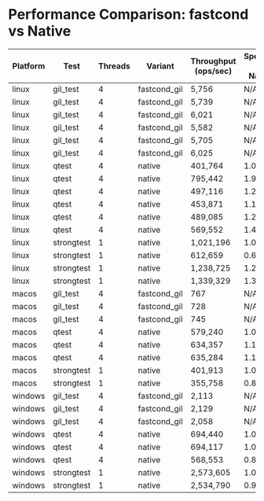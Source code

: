 # Performance Comparison: fastcond vs Native

| Platform | Test | Threads | Variant | Throughput (ops/sec) | Speedup vs Native |
|----------|------|---------|---------|---------------------|-------------------|
| linux | gil_test | 4 | fastcond_gil | 5,756 | N/A |
| linux | gil_test | 4 | fastcond_gil | 5,739 | N/A |
| linux | gil_test | 4 | fastcond_gil | 6,021 | N/A |
| linux | gil_test | 4 | fastcond_gil | 5,582 | N/A |
| linux | gil_test | 4 | fastcond_gil | 5,705 | N/A |
| linux | gil_test | 4 | fastcond_gil | 6,025 | N/A |
| linux | qtest | 4 | native | 401,764 | 1.00x |
| linux | qtest | 4 | native | 795,442 | 1.98x |
| linux | qtest | 4 | native | 497,116 | 1.24x |
| linux | qtest | 4 | native | 453,871 | 1.13x |
| linux | qtest | 4 | native | 489,085 | 1.22x |
| linux | qtest | 4 | native | 569,552 | 1.42x |
| linux | strongtest | 1 | native | 1,021,196 | 1.00x |
| linux | strongtest | 1 | native | 612,659 | 0.60x |
| linux | strongtest | 1 | native | 1,238,725 | 1.21x |
| linux | strongtest | 1 | native | 1,339,329 | 1.31x |
| macos | gil_test | 4 | fastcond_gil | 767 | N/A |
| macos | gil_test | 4 | fastcond_gil | 728 | N/A |
| macos | gil_test | 4 | fastcond_gil | 745 | N/A |
| macos | qtest | 4 | native | 579,240 | 1.00x |
| macos | qtest | 4 | native | 634,357 | 1.10x |
| macos | qtest | 4 | native | 635,284 | 1.10x |
| macos | strongtest | 1 | native | 401,913 | 1.00x |
| macos | strongtest | 1 | native | 355,758 | 0.89x |
| windows | gil_test | 4 | fastcond_gil | 2,113 | N/A |
| windows | gil_test | 4 | fastcond_gil | 2,129 | N/A |
| windows | gil_test | 4 | fastcond_gil | 2,058 | N/A |
| windows | qtest | 4 | native | 694,440 | 1.00x |
| windows | qtest | 4 | native | 694,117 | 1.00x |
| windows | qtest | 4 | native | 568,553 | 0.82x |
| windows | strongtest | 1 | native | 2,573,605 | 1.00x |
| windows | strongtest | 1 | native | 2,534,790 | 0.98x |